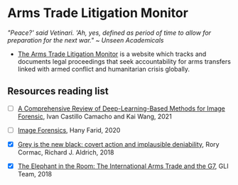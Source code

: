 # Arms Trade Litigation Monitor

_"Peace?' said Vetinari. 'Ah, yes, defined as period of time to allow for preparation for the next war." ~ Unseen Academicals_

* [The Arms Trade Litigation Monitor](https://armstradelitigationmonitor.org/) is a website which tracks and documents legal proceedings that seek accountability for arms transfers linked with armed conflict and humanitarian crisis globally. 

## Resources reading list

- [ ] [A Comprehensive Review of Deep-Learning-Based Methods for Image Forensic](https://www.mdpi.com/2313-433X/7/4/69), Ivan Castillo Camacho and Kai Wang, 2021
- [ ] [Image Forensics](https://farid.berkeley.edu/downloads/publications/CVReference20.pdf), Hany Farid, 2020
- [x] [Grey is the new black: covert action and implausible deniability](https://academic.oup.com/ia/article/94/3/477/4992414),  Rory Cormac, Richard J. Aldrich, 2018
- [x] [The Elephant in the Room: The International Arms Trade and the G7](https://www.globalpolicyjournal.com/blog/09/06/2018/elephant-room-international-arms-trade-and-g7), GLI Team, 2018


